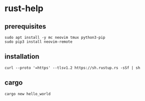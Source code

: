 # rust-help

## prerequisites
```
sudo apt install -y mc neovim tmux python3-pip
sudo pip3 install neovim-remote
```

## installation
```curl --proto '=https' --tlsv1.2 https://sh.rustup.rs -sSf | sh```

## cargo
```cargo new hello_world```

